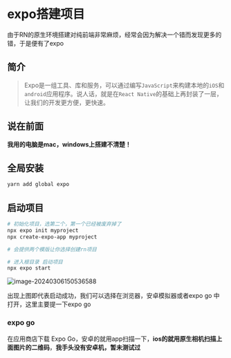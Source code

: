 # expo搭建项目

由于RN的原生环境搭建对纯前端非常麻烦，经常会因为解决一个错而发现更多的错，于是便有了expo

## 简介

> Expo是一组工具、库和服务，可以通过编写`JavaScript`来构建本地的`iOS`和`android`应用程序。说人话，就是在`React Native`的基础上再封装了一层，让我们的开发更方便，更快速。
>



## 说在前面

**我用的电脑是mac，windows上搭建不清楚！**



## 全局安装

```bash
yarn add global expo
```

## 启动项目

```bash
# 初始化项目，选第二个，第一个已经被废弃掉了
npx expo init myproject
npx create-expo-app myproject

# 会提供两个模版让你选择创建rn项目

# 进入根目录 启动项目
npx expo start
```



![image-20240306150536588](https://p.ipic.vip/i2izbc.png)



出现上图即代表启动成功，我们可以选择在浏览器，安卓模拟器或者expo go 中打开，这里主要提一下expo go



### expo go

在应用商店下载 Expo Go，安卓的就用app扫描一下，**ios的就用原生相机扫描上面图片的二维码**，**我手头没有安卓机，暂未测试过**
